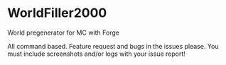 WorldFiller2000
===============

World pregenerator for MC with Forge


All command based. Feature request and bugs in the issues please.
You must include screenshots and/or logs with your issue report!